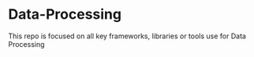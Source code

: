 # Data-Processing
This repo is focused on all key frameworks, libraries or tools use for Data Processing
